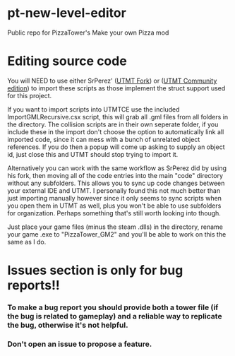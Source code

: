 # pt-new-level-editor
Public repo for PizzaTower's Make your own Pizza mod

# Editing source code
You will NEED to use either SrPerez' ([UTMT Fork](https://github.com/GithubSPerez/UndertaleModTool)) or ([UTMT Community edition](https://gamebanana.com/tools/14193)) to import these scripts as those implement the struct support used for this project.

If you want to import scripts into UTMTCE use the included ImportGMLRecursive.csx script, this will grab all .gml files from all folders in the directory. The collision scripts are in their own seperate folder, if you include these in the import don't choose the option to automatically link all imported code, since it can mess with a bunch of unrelated object references. If you do then a popup will come up asking to supply an object id, just close this and UTMT should stop trying to import it.

Alternatively you can work with the same workflow as SrPerez did by using his fork, then moving all of the code entries into the main "code" directory without any subfolders. This allows you to sync up code changes between your external IDE and UTMT. I personally found this not much better than just importing manually however since it only seems to sync scripts when you open them in UTMT as well, plus you won't be able to use subfolders for organization. Perhaps something that's still worth looking into though.

Just place your game files (minus the steam .dlls) in the directory, rename your game .exe to "PizzaTower_GM2" and you'll be able to work on this the same as I do.

# Issues section is only for bug reports!!
### To make a bug report you should provide both a tower file (if the bug is related to gameplay) and a reliable way to replicate the bug, otherwise it's not helpful.
### Don't open an issue to propose a feature.
